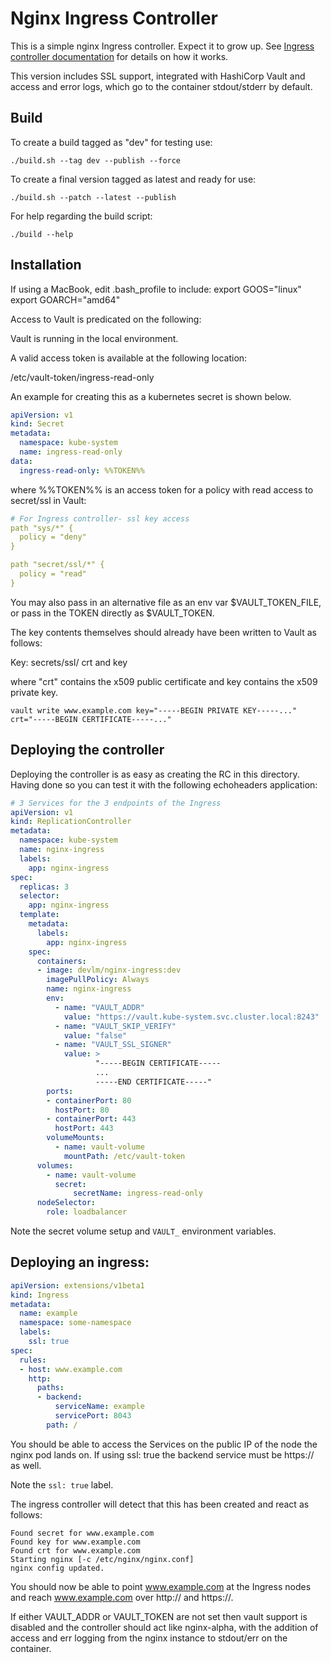 # Nginx Ingress Controller

This is a simple nginx Ingress controller. Expect it to grow up. See [Ingress controller documentation](../README.md) for details on how it works.

This version includes SSL support, integrated with HashiCorp Vault and access and error logs, which go to the container stdout/stderr by default.

## Build

To create a build tagged as "dev" for testing use:

```
./build.sh --tag dev --publish --force
```

To create a final version tagged as latest and ready for use:

```
./build.sh --patch --latest --publish
```

For help regarding the build script:

```
./build --help
```

## Installation
If using a MacBook, edit .bash_profile to include:
export GOOS="linux"
export GOARCH="amd64"

Access to Vault is predicated on the following:

Vault is running in the local environment.

A valid access token is available at the following location:

/etc/vault-token/ingress-read-only

An example for creating this as a kubernetes secret is shown below.

```yaml
apiVersion: v1
kind: Secret
metadata:
  namespace: kube-system
  name: ingress-read-only
data:
  ingress-read-only: %%TOKEN%%
```

where %%TOKEN%% is an access token for a policy with read access to secret/ssl in Vault:

```yaml
# For Ingress controller- ssl key access
path "sys/*" {
  policy = "deny"
}

path "secret/ssl/*" {
  policy = "read"
}
```
You may also pass in an alternative file as an env var $VAULT_TOKEN_FILE, or pass in the TOKEN directly as $VAULT_TOKEN.

The key contents themselves should already have been written to Vault as follows:

Key: secrets/ssl/<hostname> crt and key

where "crt" contains the x509 public certificate and key contains the x509 private key.

```
vault write www.example.com key="-----BEGIN PRIVATE KEY-----..." crt="-----BEGIN CERTIFICATE-----..."
```

## Deploying the controller

Deploying the controller is as easy as creating the RC in this directory. Having done so you can test it with the following echoheaders application:

```yaml
# 3 Services for the 3 endpoints of the Ingress
apiVersion: v1
kind: ReplicationController
metadata:
  namespace: kube-system
  name: nginx-ingress
  labels:
    app: nginx-ingress
spec:
  replicas: 3
  selector:
    app: nginx-ingress
  template:
    metadata:
      labels:
        app: nginx-ingress
    spec:
      containers:
      - image: devlm/nginx-ingress:dev
        imagePullPolicy: Always
        name: nginx-ingress
        env:
          - name: "VAULT_ADDR"
            value: "https://vault.kube-system.svc.cluster.local:8243"
          - name: "VAULT_SKIP_VERIFY"
            value: "false"
          - name: "VAULT_SSL_SIGNER"
            value: >
                   "-----BEGIN CERTIFICATE-----
                   ...
                   -----END CERTIFICATE-----"
        ports:
        - containerPort: 80
          hostPort: 80
        - containerPort: 443
          hostPort: 443
        volumeMounts:
          - name: vault-volume
            mountPath: /etc/vault-token
      volumes:
        - name: vault-volume
          secret:
              secretName: ingress-read-only
      nodeSelector:
        role: loadbalancer
```

Note the secret volume setup and `VAULT_` environment variables.

## Deploying an ingress:

```yaml
apiVersion: extensions/v1beta1
kind: Ingress
metadata:
  name: example
  namespace: some-namespace
  labels:
    ssl: true
spec:
  rules:
  - host: www.example.com
    http:
      paths:
      - backend:
          serviceName: example
          servicePort: 8043
        path: /
```
You should be able to access the Services on the public IP of the node the nginx pod lands on. If using ssl: true the backend service must be https:// as well.

Note the `ssl: true` label.

The ingress controller will detect that this has been created and react as follows:

```
Found secret for www.example.com
Found key for www.example.com
Found crt for www.example.com
Starting nginx [-c /etc/nginx/nginx.conf]
nginx config updated.
```

You should now be able to point www.example.com at the Ingress nodes and reach www.example.com over http:// and https://.

If either VAULT_ADDR or VAULT_TOKEN are not set then vault support is disabled and the controller should act like nginx-alpha, with the addition of access and err logging from the nginx instance to stdout/err on the container.
